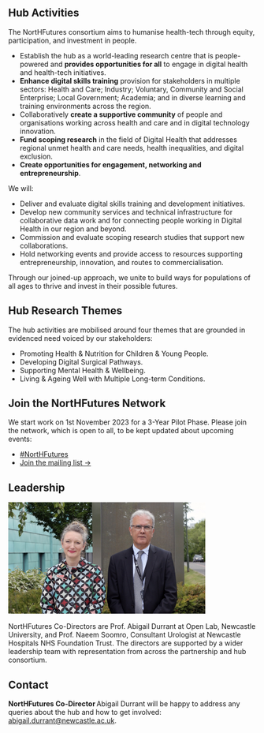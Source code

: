 ## Hub Activities

The NortHFutures consortium aims to humanise health-tech through equity, participation, and investment in people.

- Establish the hub as a world-leading research centre that is people-powered and **provides opportunities for all** to engage in digital health and health-tech initiatives.
- **Enhance digital skills training** provision for stakeholders in multiple sectors: Health and Care; Industry; Voluntary, Community and Social Enterprise; Local Government; Academia; and in diverse learning and training environments across the region.
- Collaboratively **create a supportive community** of people and organisations working across health and care and in digital technology innovation.
- **Fund scoping research** in the field of Digital Health that addresses regional unmet health and care needs, health inequalities, and digital exclusion.
- **Create opportunities for engagement, networking and entrepreneurship**.

We will:

- Deliver and evaluate digital skills training and development initiatives.
- Develop new community services and technical infrastructure for collaborative data work and for connecting people working in Digital Health in our region and beyond.
- Commission and evaluate scoping research studies that support new collaborations.
- Hold networking events and provide access to resources supporting entrepreneurship, innovation, and routes to commercialisation.

Through our joined-up approach, we unite to build ways for populations of all ages to thrive and invest in their possible futures.

## Hub Research Themes

The hub activities are mobilised around four themes that are grounded in evidenced need voiced by our stakeholders:

- Promoting Health & Nutrition for Children & Young People.
- Developing Digital Surgical Pathways.
- Supporting Mental Health & Wellbeing.
- Living & Ageing Well with Multiple Long-term Conditions.

## Join the NortHFutures Network

We start work on 1st November 2023 for a 3-Year Pilot Phase. Please join the network, which is open to all, to be kept updated about upcoming events:

- [#NortHFutures](https://twitter.com/search?q=%23NortHFutures&src=typeahead_click)
- [Join the mailing list →](https://forms.office.com/e/0djkzsL44a)

## Leadership

<img src="assets/leadership.jpg" alt="Leadership" width="400">

NortHFutures Co-Directors are Prof. Abigail Durrant at Open Lab, Newcastle University, and Prof. Naeem Soomro, Consultant Urologist at Newcastle Hospitals NHS Foundation Trust. The directors are supported by a wider leadership team with representation from across the partnership and hub consortium.

## Contact

**NortHFutures Co-Director** Abigail Durrant will be happy to address any queries about the hub and how to get involved: [abigail.durrant@newcastle.ac.uk](mailto:abigail.durrant@newcastle.ac.uk).
